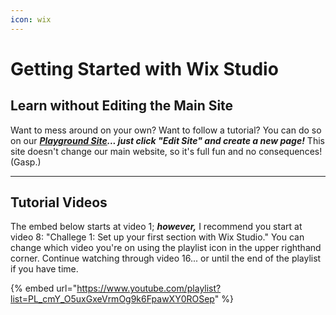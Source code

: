 ```yaml
---
icon: wix
---
```


# Getting Started with Wix Studio

## Learn without Editing the Main Site

Want to mess around on your own? Want to follow a tutorial? You can do so on our [_**Playground Site**_](https://manage.wix.com/dashboard/8ada366d-6fbd-4d0e-9806-3ed782f61264/home?referralInfo=sidebar)_**... just click "Edit Site" and create a new page!**_ This site doesn't change our main website, so it's full fun and no consequences! (Gasp.)

***

## Tutorial Videos

The embed below starts at video 1; _**however,**_ I recommend you start at video 8: "Challege 1: Set up your first section with Wix Studio." You can change which video you're on using the playlist icon in the upper righthand corner. Continue watching  through video 16... or until the end of the playlist if you have time.

{% embed url="https://www.youtube.com/playlist?list=PL_cmY_O5uxGxeVrmOg9k6FpawXY0ROSep" %}

